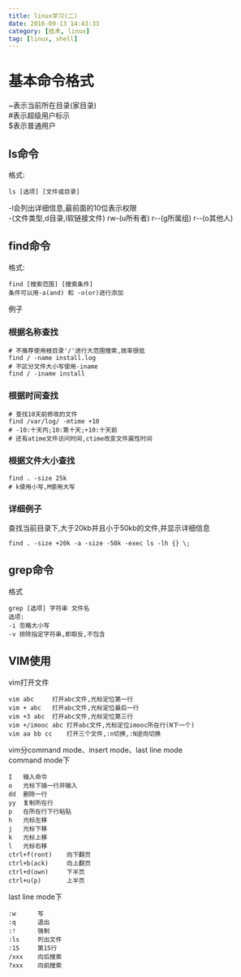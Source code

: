 ```yaml
---
title: linux学习(二)
date: 2016-09-13 14:43:33
category: [技术, linux]
tag: [linux, shell]
---
```

# 基本命令格式
~表示当前所在目录(家目录)  
\#表示超级用户标示  
$表示普通用户

## ls命令
格式:
```shell
ls [选项] [文件或目录]
```
-l会列出详细信息,最前面的10位表示权限  
\-(文件类型,d目录,l软链接文件)      rw\-(u所有者)      r\-\-(g所属组)     r\-\-(o其他人) 

## find命令
格式:
```shell
find [搜索范围] [搜索条件]
条件可以用-a(and) 和 -o(or)进行添加
```

例子  
### 根据名称查找
```shell
# 不推荐使用根目录'/'进行大范围搜索,效率很低
find / -name install.log
# 不区分文件大小写使用-iname
find / -iname install
```

### 根据时间查找
```shell
# 查找10天前修改的文件
find /var/log/ -mtime +10
# -10:十天内;10:第十天;+10:十天前
# 还有atime文件访问时间,ctime改变文件属性时间
```
### 根据文件大小查找
```shell
find . -size 25k
# k使用小写,M使用大写
```

### 详细例子
查找当前目录下,大于20kb并且小于50kb的文件,并显示详细信息
```shell
find . -size +20k -a -size -50k -exec ls -lh {} \;
```

## grep命令
格式
```shell
grep [选项] 字符串 文件名
选项:
-i 忽略大小写
-v 排除指定字符串,即取反,不包含
```

## VIM使用
vim打开文件
```shell
vim abc     打开abc文件,光标定位第一行
vim + abc   打开abc文件,光标定位最后一行
vim +3 abc  打开abc文件,光标定位第三行
vim +/imooc abc 打开abc文件,光标定位imooc所在行(N下一个)
vim aa bb cc    打开三个文件,:n切换,:N逆向切换
```

vim分command mode、insert mode、last line mode  
command mode下  
```shell
I   输入命令
o   光标下插一行并输入
dd  删除一行
yy  复制所在行
p   在所在行下行粘贴
h   光标左移
j   光标下移
k   光标上移
l   光标右移
ctrl+f(ront)    向下翻页
ctrl+b(ack)     向上翻页
ctrl+d(own)     下半页
ctrl+u(p)       上半页
```
last line mode下
```shell
:w      写
:q      退出
:!      强制
:ls     列出文件
:15     第15行
/xxx    向后搜索
?xxx    向前搜索
```

